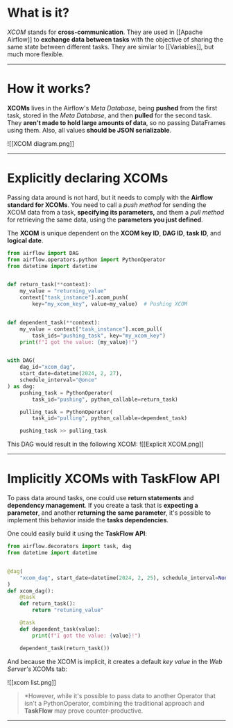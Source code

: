# What is it?

*XCOM* stands for **cross-communication**. They are used in [[Apache Airflow]] to **exchange data between tasks** with the objective of sharing the same state between different tasks. They are similar to [[Variables]], but much more flexible.
___
# How it works?

**XCOMs** lives in the Airflow's *Meta Database*, being **pushed** from the first task, stored in the *Meta Database*, and then **pulled** for the second task. They **aren't made to hold large amounts of data**, so no passing DataFrames using them. Also, all values **should be JSON serializable**.

![[XCOM diagram.png]]
___
# Explicitly declaring XCOMs

Passing data around is not hard, but it needs to comply with the **Airflow standard for XCOMs**. You need to call a *push method* for sending the XCOM data from a task, **specifying its parameters,** and them a *pull method* for retrieving the same data, using the **parameters you just defined**.

The **XCOM** is unique dependent on the **XCOM key ID**, **DAG ID**, **task ID**, and **logical date**.

```python
from airflow import DAG
from airflow.operators.python import PythonOperator
from datetime import datetime


def return_task(**context):
    my_value = "returning_value"
    context["task_instance"].xcom_push(
        key="my_xcom_key", value=my_value)  # Pushing XCOM


def dependent_task(**context):
    my_value = context["task_instance"].xcom_pull(
        task_ids="pushing_task", key="my_xcom_key")
    print(f"I got the value: {my_value}!")


with DAG(
    dag_id="xcom_dag",
    start_date=datetime(2024, 2, 27),
    schedule_interval="@once"
) as dag:
    pushing_task = PythonOperator(
        task_id="pushing", python_callable=return_task)

    pulling_task = PythonOperator(
        task_id="pulling", python_callable=dependent_task)

    pushing_task >> pulling_task
```

This DAG would result in the following XCOM:
![[Explicit XCOM.png]]
___
# Implicitly XCOMs with TaskFlow API

To pass data around tasks, one could use **return statements** and **dependency management**. If you create a task that is **expecting a parameter**, and another **returning the same parameter**, it's possible to implement this behavior inside the **tasks dependencies**.

One could easily build it using the **TaskFlow API**:
```python
from airflow.decorators import task, dag
from datetime import datetime


@dag(
    "xcom_dag", start_date=datetime(2024, 2, 25), schedule_interval=None, catchup=False
)
def xcom_dag():
    @task
    def return_task():
        return "retuning_value"

    @task
    def dependent_task(value):
        print(f"I got the value: {value}!")

    dependent_task(return_task())
```

And because the XCOM is implicit, it creates a default *key value* in the *Web Server's* XCOMs tab:

![[xcom list.png]]
> *However, while it's possible to pass data to another Operator that isn't a PythonOperator, combining the traditional approach and **TaskFlow** may prove counter-productive.
___
